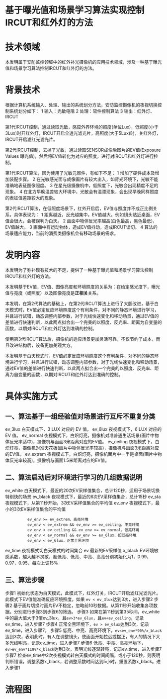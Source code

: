 
# 基于曝光值和场景学习算法实现控制IRCUT和红外灯的方法

# 技术领域

本发明属于安防监控领域中的红外补光摄像机的应用技术领域，涉及一种基于曝光值和场景学习算法控制IRCUT和红外灯的方法。

# 背景技术

根据计算机系统输入、处理、输出的系统划分方法，安防监控摄像机的夜视切换控制系统划分如下：
1 输入：光敏电阻
2 处理：软件控制算法
3 输出：红外灯、IRCUT

第1代IRCUT控制，通过读取光敏，感应外界环境的照度(单位Lux)，低照度(小于3Lux)时开红外灯，IRCUT开启全透光滤光片，高照度(大于5Lux)时，关红外灯，IRCUT开启滤红光滤光片。

第2代IRCUT控制，去掉了光敏，通过读取SENSOR成像后图片的EV值(Exposure Values 曝光值)，然后将EV值转化为对应的照度，进行对IRCUT和红外灯进行控制。

第1代IRCUT算法，因为使用了光敏元器件，有如下不足：
1 增加了硬件成本及增加装配步骤。
2 在光敏感光面与成像画片有较大出入，如背光环境下，光敏不能准确地表征图像照度。
3 在星光级摄像机中，低照度下，光敏会出现精度不足的现象。
4 在北方早晚温差较大环境中，光敏会有温漂现象，会出现早晚同样照度的表征值差距较大的现象。

第2代IRCUT算法，在低照度场景下，红外开启后，EV值与照度并不成正比例关系，具体表现为：
1 距离越近，反光越集中，EV值越大。例如镜头贴近桌面，EV值会很大，会被误判为白天。
2 画面中物体反光率越高(白色最高，黑色最低)，EV值越大。
3 画面中有运动物体，造成EV值抖动，造成IRCUT误切。
4 算法的场景适应能力，当前的消费类摄像机会有移动场景的需求。

# 发明内容

本发明为了弥补现有技术的不足，提供了一种基于曝光值和场景学习算法控制IRCUT和红外灯的方法。

本发明基于EV值，EV值、图像亮度和环境照度的关系为：在给定感光度下，曝光值与亮度（或照度）以及图像亮度是**正相关**关系。

本发明，在第2代算法的基础上，在第2代IRCUT算法上进行了大胆改进，基于白天模式时，EV值必定反应环境照度这个有利条件，对不同的静态环境进行学习，并且进行试错，动态调整内部参数，对于光线快速变化和移动场景，通过EV值的差值进行快速判断，以此两点拟合出一个完美的以照度、反光率、距离为自变量的函数，以期对IRCUT和红外灯达到准确的控制。

使用第3代IRCUT算法后，摄像机的适应场景更加灵活可靠，不仅节约了成本，而且改进结构后，设备更加美观大方。

本发明基于白天模式时，EV值必定反应环境照度这个有利条件，对不同的静态环境进行学习，并且进行试错，动态调整内部参数，对于光线快速变化和移动场景，通过EV值的差值进行快速判断，以此两点拟合出一个完美的以照度、反光率、距离为自变量的函数，以期对IRCUT和红外灯达到准确的控制。

# 具体实施方式

## 一、算法基于一组经验值对场景进行互斥不重复分类

  ev_3lux     白天模式下，3 LUX 对应的 EV 值。
  ev_6lux     夜视模式下，6 LUX 对应的 EV 值。
  ev_normal   夜视模式下，白炽灯亮，摄像机对准普通生活场景(画片中物体反光率适中)，摄像机与画面3米距离对应的EV值。
  ev_ceiling  夜视模式下，白炽灯亮，摄像机对准天花板(画片中物体反光率较高)，摄像机与画面3米距离对应的EV值。
  ev_extrem   夜视模式下，白炽灯亮，摄像机面片中一半是桌面(画片中物体反光率较高)，摄像机与画面1.5米距离对应的EV值。

## 二、算法启动后对环境进行学习的几组数据说明

  ev_white    白天模式下，最近的20次EV采样值集合，总计120秒，适用于场景切换特别快的场景
  ev_black    夜视模式下，最近的6次EV采样值集合，总计15秒
  ev_sta      夜视模式下，从第11秒开始，3次EV采样值集合的平均值
  ev_env      夜视模式下，最小的3次EV采样值集合的平均值

              ev_env >= ev_extrem，高亮环境
              ev_env < ev_extrem && ev_env >= ev_ceiling，中亮环境
              ev_env < ev_ceiling && ev_env >= ev_normal，低亮环境
              ev_env < ev_normal && ev_env >= ev_6lux，超低亮环境
              ev_env < ev_6lux，正常全黑环境

  ev_time     夜视模式切白天模式的时间集合
  ev          最新的EV采样值
  x_black     EV环境敏感系数，越大越不灵敏，超低亮、低亮、中亮、高亮分别初始化为1，0.99，0.97，0.95，每次上调15%

## 三、算法步骤

  步骤1   初始化状态为白天模式，此模式下，红外灯关，IRCUT开启滤红光滤光片。此模式下EV值能准确反应环境照度。如果 `ev < ev_3lux`达到3次，进入步骤2
  步骤2   基于画片切换时画片EV不稳定，忽略前10秒数据。从第11秒开始收集各项数据。分别进行步骤3到步骤6的筛选。
  步骤3   如果在第11秒到第35秒间，ev_white中的最大值大于3倍ev_3lux，且`ev>3*ev_6lux`，且`ev<ev_ceiling`，记录ev_time，进入步骤7
  步骤4   正常全黑环境下，`ev > ev_6lux`达到3次，记录ev_time，进入步骤7。
  步骤5   低亮、中亮、高亮环境下，`ev<ev_env*90%/x_black`达到3次，表明此时，有人在调整镜头，使画面开始拉远或摆正，有人的情况下大多光线明亮，记录ev_time，进入步骤7
  步骤6   低亮、中亮、高亮环境下，`ev>ev_env*110%*x_black`达到3次，表明光线逐渐转亮，记录ev_time，进入步骤7
  步骤7   检查ev_time中2次夜视模式转白天模式的时间间隔，或小于120秒，则表明判断错误，调整系数x_black，若调整系数时间达到5小时，重置系数x_black。进入步骤1

# 流程图

